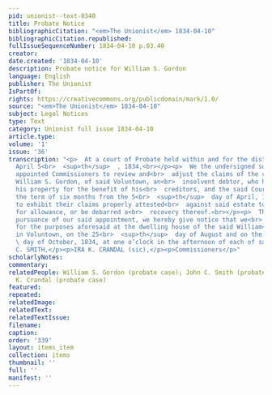 ```yaml
---
pid: unionist--text-0340
title: Probate Notice
bibliographicCitation: "<em>The Unionist</em> 1834-04-10"
bibliographicCitation.republished: 
fullIssueSequenceNumber: 1834-04-10 p.03.40
creator: 
date.created: '1834-04-10'
description: Probate notice for William S. Gordon
language: English
publisher: The Unionist
IsPartOf: 
rights: https://creativecommons.org/publicdomain/mark/1.0/
source: "<em>The Unionist</em> 1834-04-10"
subject: Legal Notices
type: Text
category: Unionist full issue 1834-04-10
article.type: 
volume: '1'
issue: '36'
transcription: "<p>  At a court of Probate held within and for the district of Voluntown,
  April 5<br>  <sup>th</sup>  , 1834,<br></p><p>  We the undersigned subscribers were
  appointed Commissioners to review and<br>  adjust the claims of the creditors of
  William S. Gordon, of said Voluntown, an<br>  insolvent debtor, who has assigned
  his property for the benefit of his<br>  creditors, and the said Court having limited
  the term of six months from the 5<br>  <sup>th</sup>  day of April, 1834, to creditors
  to exhibit their claims properly attested<br>  against said estate to said commissioners
  for allowance, or be debarred a<br>  recovery thereof.<br></p><p>  Therefore, in
  pursuance of our said appointment, we hereby give notice that we<br>  will meet
  for the purposes aforesaid at the dwelling house of the said William<br>  S. Gordon,
  in Voluntown, on the 25<br>  <sup>th</sup>  day of August and on the 4<br>  <sup>th</sup>
  \ day of October, 1834, at one o’clock in the afternoon of each of said days.<br></p><p>JOHN
  C. SMITH,</p><p>IRA K. CRANDAL (sic),</p><p>Commissioners</p>"
scholarlyNotes: 
commentary: 
relatedPeople: William S. Gordon (probate case); John C. Smith (probate case); Ira
  K. Crandal (probate case)
featured: 
repeated: 
relatedImage: 
relatedText: 
relatedTextIssue: 
filename: 
caption: 
order: '339'
layout: items_item
collection: items
thumbnail: ''
full: ''
manifest: ''
---
```

